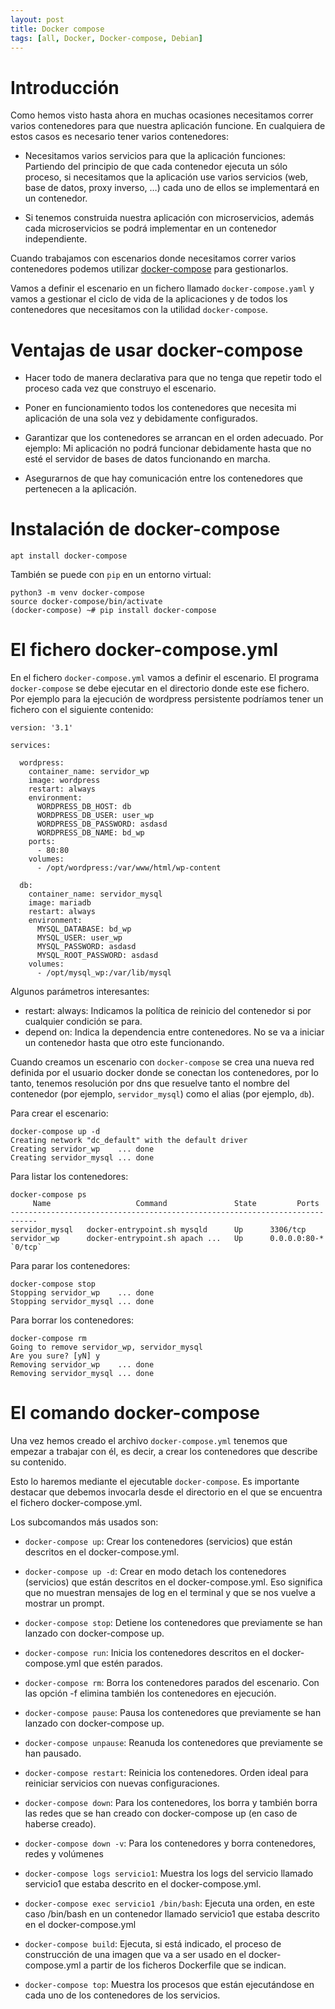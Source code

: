 ```yaml
---
layout: post
title: Docker compose
tags: [all, Docker, Docker-compose, Debian]
---
```

# Introducción

Como hemos visto hasta ahora en muchas ocasiones necesitamos correr varios contenedores para que nuestra aplicación funcione. En cualquiera de estos casos es necesario tener varios contenedores:

* Necesitamos varios servicios para que la aplicación funciones: Partiendo del principio de que cada contenedor ejecuta un sólo proceso, si necesitamos que la aplicación use varios servicios (web, base de datos, proxy inverso, …) cada uno de ellos se implementará en un contenedor.

* Si tenemos construida nuestra aplicación con microservicios, además cada microservicios se podrá implementar en un contenedor independiente.

Cuando trabajamos con escenarios donde necesitamos correr varios contenedores podemos utilizar [docker-compose](https://docs.docker.com/compose/) para gestionarlos.

Vamos a definir el escenario en un fichero llamado `docker-compose.yaml` y vamos a gestionar el ciclo de vida de la aplicaciones y de todos los contenedores que necesitamos con la utilidad `docker-compose`.

# Ventajas de usar docker-compose

* Hacer todo de manera declarativa para que no tenga que repetir todo el proceso cada vez que construyo el escenario.

* Poner en funcionamiento todos los contenedores que necesita mi aplicación de una sola vez y debidamente configurados.

* Garantizar que los contenedores se arrancan en el orden adecuado. Por ejemplo: Mi aplicación no podrá funcionar debidamente hasta que no esté el servidor de bases de datos funcionando en marcha.

* Asegurarnos de que hay comunicación entre los contenedores que pertenecen a la aplicación.

# Instalación de docker-compose

~~~
apt install docker-compose
~~~

También se puede con `pip` en un entorno virtual:

~~~
python3 -m venv docker-compose
source docker-compose/bin/activate
(docker-compose) ~# pip install docker-compose
~~~

# El fichero docker-compose.yml

En el fichero `docker-compose.yml` vamos a definir el escenario. El programa `docker-compose` se debe ejecutar en el directorio donde este ese fichero. Por ejemplo para la ejecución de wordpress persistente podríamos tener un fichero con el siguiente contenido:

~~~
version: '3.1'

services:

  wordpress:
    container_name: servidor_wp
    image: wordpress
    restart: always
    environment:
      WORDPRESS_DB_HOST: db
      WORDPRESS_DB_USER: user_wp
      WORDPRESS_DB_PASSWORD: asdasd
      WORDPRESS_DB_NAME: bd_wp
    ports:
      - 80:80
    volumes:
      - /opt/wordpress:/var/www/html/wp-content

  db:
    container_name: servidor_mysql
    image: mariadb
    restart: always
    environment:
      MYSQL_DATABASE: bd_wp
      MYSQL_USER: user_wp
      MYSQL_PASSWORD: asdasd
      MYSQL_ROOT_PASSWORD: asdasd
    volumes:
      - /opt/mysql_wp:/var/lib/mysql
~~~

Algunos parámetros interesantes:

* restart: always: Indicamos la política de reinicio del contenedor si por cualquier condición se para.
* depend on: Indica la dependencia entre contenedores. No se va a iniciar un contenedor hasta que otro este funcionando. 

Cuando creamos un escenario con `docker-compose` se crea una nueva red definida por el usuario docker donde se conectan los contenedores, por lo tanto, tenemos resolución por dns que resuelve tanto el nombre del contenedor (por ejemplo, `servidor_mysql`) como el alias (por ejemplo, `db`).

Para crear el escenario:

~~~
docker-compose up -d
Creating network "dc_default" with the default driver
Creating servidor_wp    ... done
Creating servidor_mysql ... done
~~~

Para listar los contenedores:

~~~
docker-compose ps
     Name                   Command               State         Ports       
----------------------------------------------------------------------------
servidor_mysql   docker-entrypoint.sh mysqld      Up      3306/tcp          
servidor_wp      docker-entrypoint.sh apach ...   Up      0.0.0.0:80-* `0/tcp`
~~~

Para parar los contenedores:

~~~
docker-compose stop 
Stopping servidor_wp    ... done
Stopping servidor_mysql ... done
~~~

Para borrar los contenedores:

~~~
docker-compose rm
Going to remove servidor_wp, servidor_mysql
Are you sure? [yN] y
Removing servidor_wp    ... done
Removing servidor_mysql ... done
~~~

# El comando docker-compose

Una vez hemos creado el archivo `docker-compose.yml` tenemos que empezar a trabajar con él, es decir, a crear los contenedores que describe su contenido.

Esto lo haremos mediante el ejecutable `docker-compose`. Es importante destacar que debemos invocarla desde el directorio en el que se encuentra el fichero docker-compose.yml.

Los subcomandos más usados son:

* `docker-compose up`: Crear los contenedores (servicios) que están descritos en el docker-compose.yml.

* `docker-compose up -d`: Crear en modo detach los contenedores (servicios) que están descritos en el docker-compose.yml. Eso significa que no muestran mensajes de log en el terminal y que se nos vuelve a mostrar un prompt.

* `docker-compose stop`: Detiene los contenedores que previamente se han lanzado con docker-compose up.

* `docker-compose run`: Inicia los contenedores descritos en el docker-compose.yml que estén parados.

* `docker-compose rm`: Borra los contenedores parados del escenario. Con las opción -f elimina también los contenedores en ejecución.

* `docker-compose pause`: Pausa los contenedores que previamente se han lanzado con docker-compose up.

* `docker-compose unpause`: Reanuda los contenedores que previamente se han pausado.

* `docker-compose restart`: Reinicia los contenedores. Orden ideal para reiniciar servicios con nuevas configuraciones.

* `docker-compose down`: Para los contenedores, los borra y también borra las redes que se han creado con docker-compose up (en caso de haberse creado).

* `docker-compose down -v`: Para los contenedores y borra contenedores, redes y volúmenes

* `docker-compose logs servicio1`: Muestra los logs del servicio llamado servicio1 que estaba descrito en el docker-compose.yml.

* `docker-compose exec servicio1 /bin/bash`: Ejecuta una orden, en este caso /bin/bash en un contenedor llamado servicio1 que estaba descrito en el docker-compose.yml

* `docker-compose build`: Ejecuta, si está indicado, el proceso de construcción de una imagen que va a ser usado en el docker-compose.yml a partir de los ficheros Dockerfile que se indican.

* `docker-compose top`: Muestra los procesos que están ejecutándose en cada uno de los contenedores de los servicios.